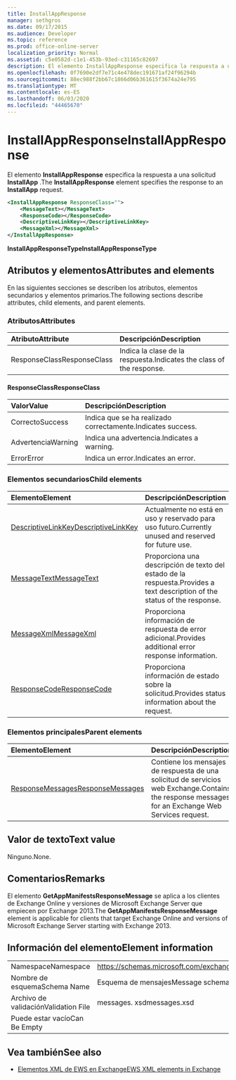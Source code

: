```yaml
---
title: InstallAppResponse
manager: sethgros
ms.date: 09/17/2015
ms.audience: Developer
ms.topic: reference
ms.prod: office-online-server
localization_priority: Normal
ms.assetid: c5e0582d-c1e1-453b-93ed-c31165c82697
description: El elemento InstallAppResponse especifica la respuesta a una solicitud InstallApp.
ms.openlocfilehash: 0f7690e2df7e71c4e478dec191671af24f96294b
ms.sourcegitcommit: 88ec988f2bb67c1866d06b361615f3674a24e795
ms.translationtype: MT
ms.contentlocale: es-ES
ms.lasthandoff: 06/03/2020
ms.locfileid: "44465670"
---
```

# <a name="installappresponse"></a><span data-ttu-id="d9524-103">InstallAppResponse</span><span class="sxs-lookup"><span data-stu-id="d9524-103">InstallAppResponse</span></span>

<span data-ttu-id="d9524-104">El elemento **InstallAppResponse** especifica la respuesta a una solicitud **InstallApp** .</span><span class="sxs-lookup"><span data-stu-id="d9524-104">The **InstallAppResponse** element specifies the response to an **InstallApp** request.</span></span> 
  
```xml
<InstallAppResponse ResponseClass="">
    <MessageText></MessageText>
    <ResponseCode></ResponseCode>
    <DescriptiveLinkKey></DescriptiveLinkKey>
    <MessageXml></MessageXml>
</InstallAppResponse>
```

 <span data-ttu-id="d9524-105">**InstallAppResponseType**</span><span class="sxs-lookup"><span data-stu-id="d9524-105">**InstallAppResponseType**</span></span>
## <a name="attributes-and-elements"></a><span data-ttu-id="d9524-106">Atributos y elementos</span><span class="sxs-lookup"><span data-stu-id="d9524-106">Attributes and elements</span></span>

<span data-ttu-id="d9524-107">En las siguientes secciones se describen los atributos, elementos secundarios y elementos primarios.</span><span class="sxs-lookup"><span data-stu-id="d9524-107">The following sections describe attributes, child elements, and parent elements.</span></span>
  
### <a name="attributes"></a><span data-ttu-id="d9524-108">Atributos</span><span class="sxs-lookup"><span data-stu-id="d9524-108">Attributes</span></span>

|<span data-ttu-id="d9524-109">**Atributo**</span><span class="sxs-lookup"><span data-stu-id="d9524-109">**Attribute**</span></span>|<span data-ttu-id="d9524-110">**Descripción**</span><span class="sxs-lookup"><span data-stu-id="d9524-110">**Description**</span></span>|
|:-----|:-----|
|<span data-ttu-id="d9524-111">ResponseClass</span><span class="sxs-lookup"><span data-stu-id="d9524-111">ResponseClass</span></span>  <br/> |<span data-ttu-id="d9524-112">Indica la clase de la respuesta.</span><span class="sxs-lookup"><span data-stu-id="d9524-112">Indicates the class of the response.</span></span>  <br/> |
   
#### <a name="responseclass"></a><span data-ttu-id="d9524-113">ResponseClass</span><span class="sxs-lookup"><span data-stu-id="d9524-113">ResponseClass</span></span>

|<span data-ttu-id="d9524-114">**Valor**</span><span class="sxs-lookup"><span data-stu-id="d9524-114">**Value**</span></span>|<span data-ttu-id="d9524-115">**Descripción**</span><span class="sxs-lookup"><span data-stu-id="d9524-115">**Description**</span></span>|
|:-----|:-----|
|<span data-ttu-id="d9524-116">Correcto</span><span class="sxs-lookup"><span data-stu-id="d9524-116">Success</span></span>  <br/> |<span data-ttu-id="d9524-117">Indica que se ha realizado correctamente.</span><span class="sxs-lookup"><span data-stu-id="d9524-117">Indicates success.</span></span>  <br/> |
|<span data-ttu-id="d9524-118">Advertencia</span><span class="sxs-lookup"><span data-stu-id="d9524-118">Warning</span></span>  <br/> |<span data-ttu-id="d9524-119">Indica una advertencia.</span><span class="sxs-lookup"><span data-stu-id="d9524-119">Indicates a warning.</span></span>  <br/> |
|<span data-ttu-id="d9524-120">Error</span><span class="sxs-lookup"><span data-stu-id="d9524-120">Error</span></span>  <br/> |<span data-ttu-id="d9524-121">Indica un error.</span><span class="sxs-lookup"><span data-stu-id="d9524-121">Indicates an error.</span></span>  <br/> |
   
### <a name="child-elements"></a><span data-ttu-id="d9524-122">Elementos secundarios</span><span class="sxs-lookup"><span data-stu-id="d9524-122">Child elements</span></span>

|<span data-ttu-id="d9524-123">**Elemento**</span><span class="sxs-lookup"><span data-stu-id="d9524-123">**Element**</span></span>|<span data-ttu-id="d9524-124">**Descripción**</span><span class="sxs-lookup"><span data-stu-id="d9524-124">**Description**</span></span>|
|:-----|:-----|
|[<span data-ttu-id="d9524-125">DescriptiveLinkKey</span><span class="sxs-lookup"><span data-stu-id="d9524-125">DescriptiveLinkKey</span></span>](descriptivelinkkey.md) <br/> |<span data-ttu-id="d9524-126">Actualmente no está en uso y reservado para uso futuro.</span><span class="sxs-lookup"><span data-stu-id="d9524-126">Currently unused and reserved for future use.</span></span>  <br/> |
|[<span data-ttu-id="d9524-127">MessageText</span><span class="sxs-lookup"><span data-stu-id="d9524-127">MessageText</span></span>](messagetext.md) <br/> |<span data-ttu-id="d9524-128">Proporciona una descripción de texto del estado de la respuesta.</span><span class="sxs-lookup"><span data-stu-id="d9524-128">Provides a text description of the status of the response.</span></span>  <br/> |
|[<span data-ttu-id="d9524-129">MessageXml</span><span class="sxs-lookup"><span data-stu-id="d9524-129">MessageXml</span></span>](messagexml.md) <br/> |<span data-ttu-id="d9524-130">Proporciona información de respuesta de error adicional.</span><span class="sxs-lookup"><span data-stu-id="d9524-130">Provides additional error response information.</span></span>  <br/> |
|[<span data-ttu-id="d9524-131">ResponseCode</span><span class="sxs-lookup"><span data-stu-id="d9524-131">ResponseCode</span></span>](responsecode.md) <br/> |<span data-ttu-id="d9524-132">Proporciona información de estado sobre la solicitud.</span><span class="sxs-lookup"><span data-stu-id="d9524-132">Provides status information about the request.</span></span>  <br/> |
   
### <a name="parent-elements"></a><span data-ttu-id="d9524-133">Elementos principales</span><span class="sxs-lookup"><span data-stu-id="d9524-133">Parent elements</span></span>

|<span data-ttu-id="d9524-134">**Elemento**</span><span class="sxs-lookup"><span data-stu-id="d9524-134">**Element**</span></span>|<span data-ttu-id="d9524-135">**Descripción**</span><span class="sxs-lookup"><span data-stu-id="d9524-135">**Description**</span></span>|
|:-----|:-----|
|[<span data-ttu-id="d9524-136">ResponseMessages</span><span class="sxs-lookup"><span data-stu-id="d9524-136">ResponseMessages</span></span>](responsemessages.md) <br/> |<span data-ttu-id="d9524-137">Contiene los mensajes de respuesta de una solicitud de servicios web Exchange.</span><span class="sxs-lookup"><span data-stu-id="d9524-137">Contains the response messages for an Exchange Web Services request.</span></span>  <br/> |
   
## <a name="text-value"></a><span data-ttu-id="d9524-138">Valor de texto</span><span class="sxs-lookup"><span data-stu-id="d9524-138">Text value</span></span>

<span data-ttu-id="d9524-139">Ninguno.</span><span class="sxs-lookup"><span data-stu-id="d9524-139">None.</span></span>
  
## <a name="remarks"></a><span data-ttu-id="d9524-140">Comentarios</span><span class="sxs-lookup"><span data-stu-id="d9524-140">Remarks</span></span>

<span data-ttu-id="d9524-141">El elemento **GetAppManifestsResponseMessage** se aplica a los clientes de Exchange Online y versiones de Microsoft Exchange Server que empiecen por Exchange 2013.</span><span class="sxs-lookup"><span data-stu-id="d9524-141">The **GetAppManifestsResponseMessage** element is applicable for clients that target Exchange Online and versions of Microsoft Exchange Server starting with Exchange 2013.</span></span> 
  
## <a name="element-information"></a><span data-ttu-id="d9524-142">Información del elemento</span><span class="sxs-lookup"><span data-stu-id="d9524-142">Element information</span></span>

|||
|:-----|:-----|
|<span data-ttu-id="d9524-143">Namespace</span><span class="sxs-lookup"><span data-stu-id="d9524-143">Namespace</span></span>  <br/> |https://schemas.microsoft.com/exchange/services/2006/messages  <br/> |
|<span data-ttu-id="d9524-144">Nombre de esquema</span><span class="sxs-lookup"><span data-stu-id="d9524-144">Schema Name</span></span>  <br/> |<span data-ttu-id="d9524-145">Esquema de mensajes</span><span class="sxs-lookup"><span data-stu-id="d9524-145">Message schema</span></span>  <br/> |
|<span data-ttu-id="d9524-146">Archivo de validación</span><span class="sxs-lookup"><span data-stu-id="d9524-146">Validation File</span></span>  <br/> |<span data-ttu-id="d9524-147">messages. xsd</span><span class="sxs-lookup"><span data-stu-id="d9524-147">messages.xsd</span></span>  <br/> |
|<span data-ttu-id="d9524-148">Puede estar vacío</span><span class="sxs-lookup"><span data-stu-id="d9524-148">Can Be Empty</span></span>  <br/> ||
   
## <a name="see-also"></a><span data-ttu-id="d9524-149">Vea también</span><span class="sxs-lookup"><span data-stu-id="d9524-149">See also</span></span>



- [<span data-ttu-id="d9524-150">Elementos XML de EWS en Exchange</span><span class="sxs-lookup"><span data-stu-id="d9524-150">EWS XML elements in Exchange</span></span>](ews-xml-elements-in-exchange.md)

